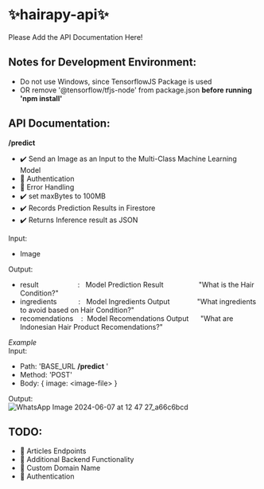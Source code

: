 ﻿# ✨hairapy-api✨

Please Add the API Documentation Here!

## Notes for Development Environment:

- Do not use Windows, since TensorflowJS Package is used
- OR remove '@tensorflow/tfjs-node' from package.json
  **before running 'npm install'**

## API Documentation:

**/predict**

- ✔️ Send an Image as an Input to the Multi-Class Machine Learning Model
- 🔴 Authentication
- 🔴 Error Handling
- ✔️ set maxBytes to 100MB
- ✔️ Records Prediction Results in Firestore
- ✔️ Returns Inference result as JSON

Input:

- Image

Output:

- result&nbsp;&nbsp;&nbsp;&nbsp;&nbsp;&nbsp;&nbsp;&nbsp;&nbsp;&nbsp;&nbsp;&nbsp;&nbsp;&nbsp;&nbsp;&nbsp;&nbsp;&nbsp;&nbsp;&nbsp;:&nbsp;&nbsp;&nbsp;Model Prediction Result&nbsp;&nbsp;&nbsp;&nbsp;&nbsp;&nbsp;&nbsp;&nbsp;&nbsp;&nbsp;&nbsp;&nbsp;&nbsp;&nbsp;&nbsp;&nbsp;&nbsp;&nbsp;"What is the Hair Condition?"
- ingredients&nbsp;&nbsp;&nbsp;&nbsp;&nbsp;&nbsp;&nbsp;&nbsp;&nbsp;&nbsp;&nbsp;:&nbsp;&nbsp;&nbsp;Model Ingredients Output&nbsp;&nbsp;&nbsp;&nbsp;&nbsp;&nbsp;&nbsp;&nbsp;&nbsp;&nbsp;&nbsp;&nbsp;&nbsp;&nbsp;"What ingredients to avoid based on Hair Condition?"
- recomendations&nbsp;&nbsp;&nbsp;&nbsp;:&nbsp;&nbsp;Model Recomendations Output&nbsp;&nbsp;&nbsp;&nbsp;&nbsp;&nbsp;"What are Indonesian Hair Product Recomendations?"

_Example_  
Input:

- Path: 'BASE_URL
  **/predict**
  '
- Method: 'POST'
- Body: { image: \<image-file\> }

Output:  
![WhatsApp Image 2024-06-07 at 12 47 27_a66c6bcd](https://github.com/ChristianP5/hairapy-api/assets/119984279/d4dfd717-e764-4982-891b-6af490c9eed9)

## TODO:
- 🔴 Articles Endpoints
- 🔴 Additional Backend Functionality
- 🔴 Custom Domain Name
- 🔴 Authentication
